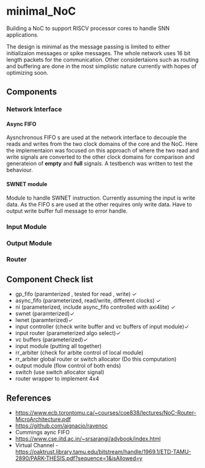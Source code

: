 # minimal_NoC

Building a NoC to support RISCV processor cores to handle SNN applications. 

The design is minimal as the message passing is limited to either initializaion messages or spike messages. The whole network uses 16 bit length packets for the communication. Other considertaions such as routing and buffering are done in the most simplistic nature currently with hopes of optimizing soon. 


## Components


###  Network Interface 

#### Async FIFO

Aysnchronous FIFO s are used at the network interface to decouple the reads and writes from the two clock domains of the core and the NoC. Here the implementaion was focused on this approach of where the two read and write signals are converted to the other clock domains for comparison and generateion of **empty** and **full** signals. 
A testbench was written to test the behaviour. 

#### SWNET module

Module to handle SWNET instruction. Currently assuming the input is write data. As the FIFO s are used at the other requires only write data. Have to output write buffer full message to error handle.

###  Input Module 


###  Output Module 


###  Router 


## Component Check list 

- gp_fifo (paramterized , tested for read , write) &check;
- async_fifo (parameterized, read/write, different clocks) &check;
- ni (parameterized, include async_fifo controlled with axi4lite) &check;
- swnet (paramterized)&check;
- lwnet (paramterized)&check;
- input controller (check write buffer and vc buffers of input module)&check;
- input router (parameterized algo select)&check;
- vc buffers (parameterized)&check;
- input module (putting all together)
- rr_arbiter (check for arbite control of local module)
- rr_arbiter global router or switch allocator (Do this computation)
- output module (flow control of both ends)
- switch (use switch allocator signal)
- router wrapper to implement 4x4 



## References 
- https://www.ecb.torontomu.ca/~courses/coe838/lectures/NoC-Router-MicroArchitecture.pdf
- https://github.com/aignacio/ravenoc
- Cummings aync FIFO
- https://www.cse.iitd.ac.in/~srsarangi/advbook/index.html
- Virtual Channel - https://oaktrust.library.tamu.edu/bitstream/handle/1969.1/ETD-TAMU-2890/PARK-THESIS.pdf?sequence=1&isAllowed=y
